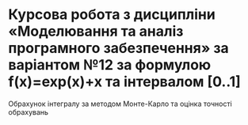 # Курсова робота з дисципліни «Моделювання та аналіз програмного забезпечення» за варіантом №12 за формулою f(x)=exp(x)+x та інтервалом [0..1]

Обрахунок інтегралу за методом Монте-Карло та оцінка точності обрахувань
